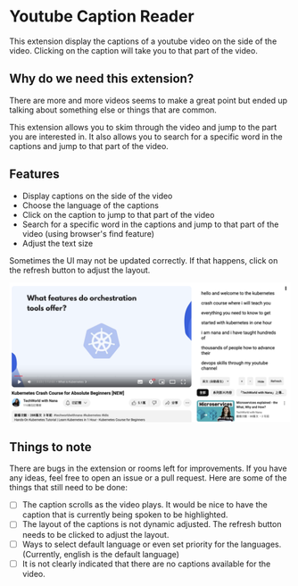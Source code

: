 # Youtube Caption Reader

This extension display the captions of a youtube video on the side of the video. Clicking on the caption will take you to that part of the video.

## Why do we need this extension?

There are more and more videos seems to make a great point but ended up talking about something else or things that are common.

This extension allows you to skim through the video and jump to the part you are interested in. It also allows you to search for a specific word in the captions and jump to that part of the video.

## Features

- Display captions on the side of the video
- Choose the language of the captions
- Click on the caption to jump to that part of the video
- Search for a specific word in the captions and jump to that part of the video (using browser's find feature)
- Adjust the text size

Sometimes the UI may not be updated correctly. If that happens, click on the refresh button to adjust the layout.

![example screenshot](img/screenshot.png)

## Things to note

There are bugs in the extension or rooms left for improvements. If you have any ideas, feel free to open an issue or a pull request. Here are some of the things that still need to be done:

- [ ] The caption scrolls as the video plays. It would be nice to have the caption that is currently being spoken to be highlighted.
- [ ] The layout of the captions is not dynamic adjusted. The refresh button needs to be clicked to adjust the layout.
- [ ] Ways to select default language or even set priority for the languages. (Currently, english is the default language)
- [ ] It is not clearly indicated that there are no captions available for the video.